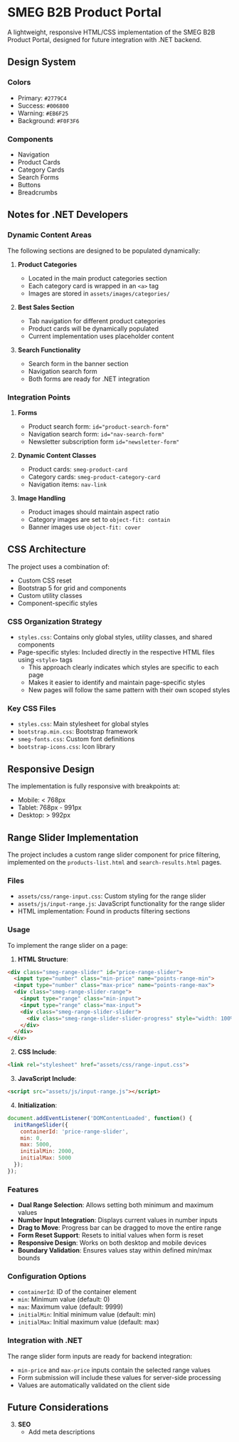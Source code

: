 # SMEG B2B Product Portal

A lightweight, responsive HTML/CSS implementation of the SMEG B2B Product Portal, designed for future integration with .NET backend.

## Design System

### Colors
- Primary: `#2779C4`
- Success: `#006800`
- Warning: `#EB6F25`
- Background: `#F0F3F6`

### Components
- Navigation
- Product Cards
- Category Cards
- Search Forms
- Buttons
- Breadcrumbs

## Notes for .NET Developers

### Dynamic Content Areas
The following sections are designed to be populated dynamically:

1. **Product Categories**
   - Located in the main product categories section
   - Each category card is wrapped in an `<a>` tag
   - Images are stored in `assets/images/categories/`

2. **Best Sales Section**
   - Tab navigation for different product categories
   - Product cards will be dynamically populated
   - Current implementation uses placeholder content

3. **Search Functionality**
   - Search form in the banner section
   - Navigation search form
   - Both forms are ready for .NET integration

### Integration Points

1. **Forms**
   - Product search form: `id="product-search-form"`
   - Navigation search form: `id="nav-search-form"`
   - Newsletter subscription form `id="newsletter-form"`

2. **Dynamic Content Classes**
   - Product cards: `smeg-product-card`
   - Category cards: `smeg-product-category-card`
   - Navigation items: `nav-link`

3. **Image Handling**
   - Product images should maintain aspect ratio
   - Category images are set to `object-fit: contain`
   - Banner images use `object-fit: cover`

## CSS Architecture

The project uses a combination of:
- Custom CSS reset
- Bootstrap 5 for grid and components
- Custom utility classes
- Component-specific styles

### CSS Organization Strategy
- `styles.css`: Contains only global styles, utility classes, and shared components
- Page-specific styles: Included directly in the respective HTML files using `<style>` tags
  - This approach clearly indicates which styles are specific to each page
  - Makes it easier to identify and maintain page-specific styles
  - New pages will follow the same pattern with their own scoped styles

### Key CSS Files
- `styles.css`: Main stylesheet for global styles
- `bootstrap.min.css`: Bootstrap framework
- `smeg-fonts.css`: Custom font definitions
- `bootstrap-icons.css`: Icon library

## Responsive Design

The implementation is fully responsive with breakpoints at:
- Mobile: < 768px
- Tablet: 768px - 991px
- Desktop: > 992px

## Range Slider Implementation

The project includes a custom range slider component for price filtering, implemented on the `products-list.html` and `search-results.html` pages.

### Files
- `assets/css/range-input.css`: Custom styling for the range slider
- `assets/js/input-range.js`: JavaScript functionality for the range slider
- HTML implementation: Found in products filtering sections

### Usage
To implement the range slider on a page:

1. **HTML Structure**:
```html
<div class="smeg-range-slider" id="price-range-slider">
  <input type="number" class="min-price" name="points-range-min">
  <input type="number" class="max-price" name="points-range-max">
  <div class="smeg-range-slider-range">
    <input type="range" class="min-input">
    <input type="range" class="max-input">
    <div class="smeg-range-slider-slider">
      <div class="smeg-range-slider-slider-progress" style="width: 100%; left: 0%;"></div>
    </div>
  </div>
</div>
```

2. **CSS Include**:
```html
<link rel="stylesheet" href="assets/css/range-input.css">
```

3. **JavaScript Include**:
```html
<script src="assets/js/input-range.js"></script>
```

4. **Initialization**:
```javascript
document.addEventListener('DOMContentLoaded', function() {
  initRangeSlider({
    containerId: 'price-range-slider',
    min: 0,
    max: 5000,
    initialMin: 2000,
    initialMax: 5000
  });
});
```

### Features
- **Dual Range Selection**: Allows setting both minimum and maximum values
- **Number Input Integration**: Displays current values in number inputs
- **Drag to Move**: Progress bar can be dragged to move the entire range
- **Form Reset Support**: Resets to initial values when form is reset
- **Responsive Design**: Works on both desktop and mobile devices
- **Boundary Validation**: Ensures values stay within defined min/max bounds

### Configuration Options
- `containerId`: ID of the container element
- `min`: Minimum value (default: 0)
- `max`: Maximum value (default: 9999)
- `initialMin`: Initial minimum value (default: min)
- `initialMax`: Initial maximum value (default: max)

### Integration with .NET
The range slider form inputs are ready for backend integration:
- `min-price` and `max-price` inputs contain the selected range values
- Form submission will include these values for server-side processing
- Values are automatically validated on the client side

## Future Considerations

3. **SEO**
   - Add meta descriptions